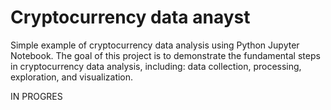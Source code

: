 # Cryptocurrency data anayst

Simple example of cryptocurrency data analysis using Python Jupyter Notebook. 
The goal of this project is to demonstrate the fundamental steps in cryptocurrency data analysis, including: data collection, processing, exploration, and visualization.

IN PROGRES
